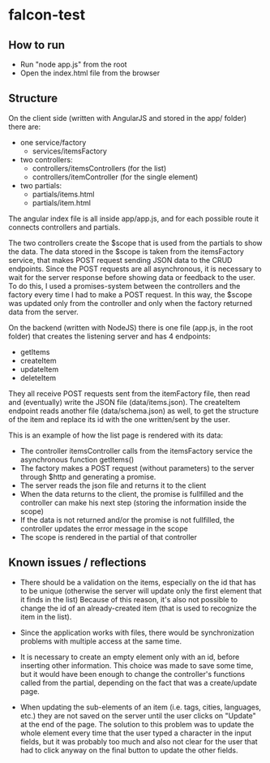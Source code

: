 # falcon-test
## How to run
- Run "node app.js" from the root
- Open the index.html file from the browser



## Structure

On the client side (written with AngularJS and stored in the app/ folder) there are:
- one service/factory
	- services/itemsFactory
- two controllers:
	- controllers/itemsControllers (for the list)
	- controllers/itemController (for the single element)
- two partials:
	- partials/items.html
	- partials/item.html
	
The angular index file is all inside app/app.js, and for each possible route it connects controllers and partials.

The two controllers create the $scope that is used from the partials to show the data.
The data stored in the $scope is taken from the itemsFactory service, that makes POST request sending JSON data to the CRUD endpoints.
Since the POST requests are all asynchronous, it is necessary to wait for the server response before showing data or feedback to the user.
To do this, I used a promises-system between the controllers and the factory every time I had to make a POST request.
In this way, the $scope was updated only from the controller and only when the factory returned data from the server.

On the backend (written with NodeJS) there is one file (app.js, in the root folder) that creates the listening server and has 4 endpoints:
- getItems
- createItem
- updateItem
- deleteItem

They all receive POST requests sent from the itemFactory file, then read and (eventually) write the JSON file (data/items.json).
The createItem endpoint reads another file (data/schema.json) as well, to get the structure of the item and replace its id with the one
written/sent by the user.



This is an example of how the list page is rendered with its data:

- The controller itemsController calls from the itemsFactory service the asynchronous function getItems()
- The factory makes a POST request (without parameters) to the server through $http and generating a promise.
- The server reads the json file and returns it to the client
- When the data returns to the client, the promise is fullfilled and the controller can make his next step (storing the information inside the scope)
- If the data is not returned and/or the promise is not fullfilled, the controller updates the error message in the scope
- The scope is rendered in the partial of that controller



## Known issues / reflections

- There should be a validation on the items, especially on the id that has to be unique 
(otherwise the server will update only the first element that it finds in the list)
Because of this reason, it's also not possible to change the id of an already-created item (that is used to recognize the item in the list).

- Since the application works with files, there would be synchronization problems with multiple access at the same time.

- It is necessary to create an empty element only with an id, before inserting other information.
This choice was made to save some time, but it would have been enough to change the controller's functions called from the partial, depending on the fact that was a create/update page. 

- When updating the sub-elements of an item (i.e. tags, cities, languages, etc.) they are not saved on the server until the user clicks on "Update" at the end of the page. The solution to this problem was to update the whole element every time that the user typed a character in the input fields, but it was probably too much and also not clear for the user that had to click anyway on the final button to update the other fields.
